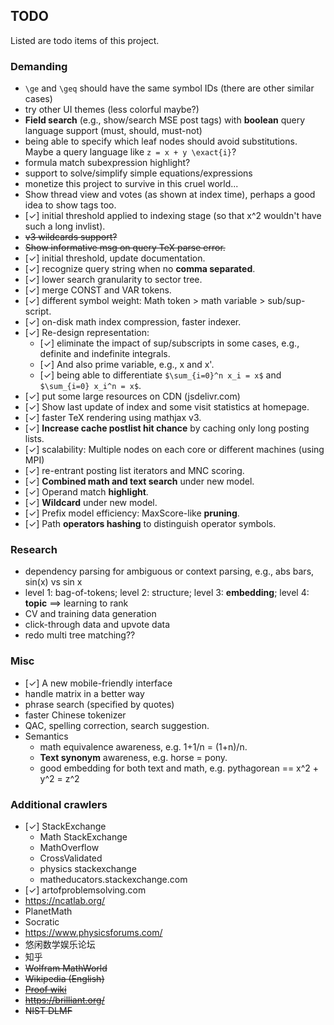 ## TODO
Listed are todo items of this project.

### Demanding
* `\ge` and `\geq` should have the same symbol IDs (there are other similar cases)
* try other UI themes (less colorful maybe?)
* **Field search** (e.g., show/search MSE post tags) with **boolean** query language support (must, should, must-not)
* being able to specify which leaf nodes should avoid substitutions. Maybe a query language like `z = x + y \exact{i}`? 
* formula match subexpression highlight?
* support to solve/simplify simple equations/expressions
* monetize this project to survive in this cruel world...
* Show thread view and votes (as shown at index time), perhaps a good idea to show tags too.
* [✓] initial threshold applied to indexing stage (so that x^2 wouldn't have such a long invlist).
* <del>v3 wildcards support?</del>
* <del>Show informative msg on query TeX parse error.</del>
* [✓] initial threshold, update documentation.
* [✓] recognize query string when no **comma separated**.
* [✓] lower search granularity to sector tree.
* [✓] merge CONST and VAR tokens.
* [✓] different symbol weight: Math token > math variable > sub/sup-script.
* [✓] on-disk math index compression, faster indexer.
* [✓] Re-design representation:
  * [✓] eliminate the impact of sup/subscripts in some cases, e.g., definite and indefinite integrals. 
  * [✓] And also prime variable, e.g., x and x'.
  * [✓] being able to differentiate `$\sum_{i=0}^n x_i = x$` and `$\sum_{i=0} x_i^n = x$`. 
* [✓] put some large resources on CDN (jsdelivr.com)
* [✓] Show last update of index and some visit statistics at homepage.
* [✓] faster TeX rendering using mathjax v3.
* [✓] **Increase cache postlist hit chance** by caching only long posting lists.
* [✓] scalability: Multiple nodes on each core or different machines (using MPI)
* [✓] re-entrant posting list iterators and MNC scoring.
* [✓] **Combined math and text search** under new model.
* [✓] Operand match **highlight**.
* [✓] **Wildcard** under new model.
* [✓] Prefix model efficiency: MaxScore-like **pruning**.
* [✓] Path **operators hashing** to distinguish operator symbols.

### Research
* dependency parsing for ambiguous or context parsing, e.g., abs bars, sin(x) vs sin x
* level 1: bag-of-tokens; level 2: structure; level 3: **embedding**; level 4: **topic** ==> learning to rank
* CV and training data generation
* click-through data and upvote data
* redo multi tree matching??

### Misc
* [✓] A new mobile-friendly interface
* handle matrix in a better way
* phrase search (specified by quotes)
* faster Chinese tokenizer
* QAC, spelling correction, search suggestion.
* Semantics
  * math equivalence awareness, e.g. 1+1/n = (1+n)/n.
  * **Text synonym** awareness, e.g. horse = pony.
  * good embedding for both text and math, e.g. pythagorean == x^2 + y^2 = z^2

### Additional crawlers
* [✓] StackExchange
  * Math StackExchange
  * MathOverflow
  * CrossValidated
  * physics stackexchange
  * matheducators.stackexchange.com
* [✓] artofproblemsolving.com
* https://ncatlab.org/
* PlanetMath
* Socratic
* https://www.physicsforums.com/
* 悠闲数学娱乐论坛
* 知乎
* <del> Wolfram MathWorld </del> 
* <del> Wikipedia (English) </del> 
* <del>[Proof wiki](https://proofwiki.org/wiki/Main_Page)</del>
* <del> https://brilliant.org/ </del>
* <del> NIST DLMF </del> 
